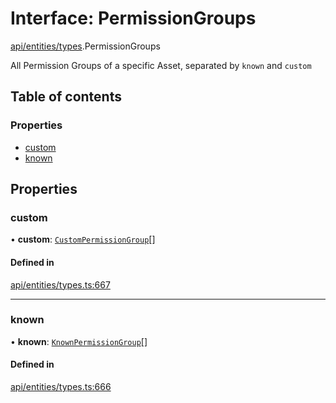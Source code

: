 # Interface: PermissionGroups

[api/entities/types](../wiki/api.entities.types).PermissionGroups

All Permission Groups of a specific Asset, separated by `known` and `custom`

## Table of contents

### Properties

- [custom](../wiki/api.entities.types.PermissionGroups#custom)
- [known](../wiki/api.entities.types.PermissionGroups#known)

## Properties

### custom

• **custom**: [`CustomPermissionGroup`](../wiki/api.entities.CustomPermissionGroup.CustomPermissionGroup)[]

#### Defined in

[api/entities/types.ts:667](https://github.com/PolymeshAssociation/polymesh-sdk/blob/88db4a91/src/api/entities/types.ts#L667)

___

### known

• **known**: [`KnownPermissionGroup`](../wiki/api.entities.KnownPermissionGroup.KnownPermissionGroup)[]

#### Defined in

[api/entities/types.ts:666](https://github.com/PolymeshAssociation/polymesh-sdk/blob/88db4a91/src/api/entities/types.ts#L666)
